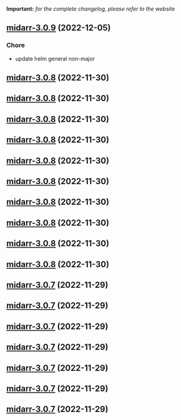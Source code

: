 **Important:**
*for the complete changelog, please refer to the website*




## [midarr-3.0.9](https://github.com/truecharts/charts/compare/midarr-3.0.8...midarr-3.0.9) (2022-12-05)

### Chore

- update helm general non-major
  
  


## [midarr-3.0.8](https://github.com/truecharts/charts/compare/midarr-3.0.6...midarr-3.0.8) (2022-11-30)




## [midarr-3.0.8](https://github.com/truecharts/charts/compare/midarr-3.0.6...midarr-3.0.8) (2022-11-30)




## [midarr-3.0.8](https://github.com/truecharts/charts/compare/midarr-3.0.6...midarr-3.0.8) (2022-11-30)




## [midarr-3.0.8](https://github.com/truecharts/charts/compare/midarr-3.0.6...midarr-3.0.8) (2022-11-30)




## [midarr-3.0.8](https://github.com/truecharts/charts/compare/midarr-3.0.6...midarr-3.0.8) (2022-11-30)




## [midarr-3.0.8](https://github.com/truecharts/charts/compare/midarr-3.0.6...midarr-3.0.8) (2022-11-30)




## [midarr-3.0.8](https://github.com/truecharts/charts/compare/midarr-3.0.6...midarr-3.0.8) (2022-11-30)




## [midarr-3.0.8](https://github.com/truecharts/charts/compare/midarr-3.0.6...midarr-3.0.8) (2022-11-30)




## [midarr-3.0.8](https://github.com/truecharts/charts/compare/midarr-3.0.6...midarr-3.0.8) (2022-11-30)




## [midarr-3.0.8](https://github.com/truecharts/charts/compare/midarr-3.0.6...midarr-3.0.8) (2022-11-30)




## [midarr-3.0.7](https://github.com/truecharts/charts/compare/midarr-3.0.6...midarr-3.0.7) (2022-11-29)




## [midarr-3.0.7](https://github.com/truecharts/charts/compare/midarr-3.0.6...midarr-3.0.7) (2022-11-29)




## [midarr-3.0.7](https://github.com/truecharts/charts/compare/midarr-3.0.6...midarr-3.0.7) (2022-11-29)




## [midarr-3.0.7](https://github.com/truecharts/charts/compare/midarr-3.0.6...midarr-3.0.7) (2022-11-29)




## [midarr-3.0.7](https://github.com/truecharts/charts/compare/midarr-3.0.6...midarr-3.0.7) (2022-11-29)




## [midarr-3.0.7](https://github.com/truecharts/charts/compare/midarr-3.0.6...midarr-3.0.7) (2022-11-29)




## [midarr-3.0.7](https://github.com/truecharts/charts/compare/midarr-3.0.6...midarr-3.0.7) (2022-11-29)



